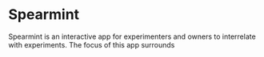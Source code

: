 # Spearmint

Spearmint is an interactive app for experimenters and owners to interrelate with experiments. The focus of this app surrounds 
